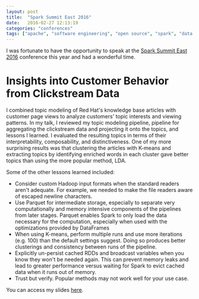 ```yaml
---
layout: post
title:  "Spark Summit East 2016"
date:   2016-02-27 12:13:19
categories: "conferences"
tags: ["apache", "software engineering", "open source", "spark", "data science"]
---
```

I was fortunate to have the opportunity to speak at the [Spark Summit East 2016](https://spark-summit.org/east-2016/) conference this year and had a wonderful time.

Insights into Customer Behavior from Clickstream Data
=====================================================
I combined topic modeling of Red Hat's knowledge base articles with customer page views to analyze customers' topic interests and viewing patterns.  In my talk, I reviewed my topic modeling pipeline, pipeline for aggregating the clickstream data and projecting it onto the topics, and lessons I learned.  I evaluated the resulting topics in terms of their interpretability, composability, and distinctiveness.  One of my more surprising results was that clustering the articles with K-means and extracting topics by identifying enriched words in each cluster gave better topics than using the more popular method, LDA.

Some of the other lessons learned included:

* Consider custom Hadoop input formats when the standard readers aren't adequate.  For example, we needed to make the file readers aware of escaped newline characters.
* Use Parquet for intermediate storage, especially to separate very computationally and memory intensive components of the pipelines from later stages.  Parquet enables Spark to only load the data necessary for the computation, especially when used with the optimizations provided by DataFrames
* When using K-means, perform multiple runs and use more iterations (e.g. 100) than the default settings suggest.  Doing so produces better clusterings and consistency between runs of the pipeline.
* Explicitly un-persist cached RDDs and broadcast variables when you know they won't be needed again.  This can prevent memory leaks and lead to greater performance versus waiting for Spark to evict cached data when it runs out of memory.
* Trust but verify.  Popular methods may not work well for your use case.

You can access my slides [here](/static/rnowling_spark_summit_east_2016.pdf).



